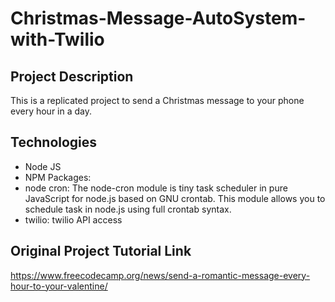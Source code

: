 # Christmas-Message-AutoSystem-with-Twilio


## Project Description
This is a replicated project to send a Christmas message to your phone every hour in a day. 

## Technologies
* Node JS
* NPM Packages: 
* node cron: The node-cron module is tiny task scheduler in pure JavaScript for node.js based on GNU crontab. This module allows you to schedule task in node.js using full crontab syntax.
* twilio: twilio API access

## Original Project Tutorial Link
https://www.freecodecamp.org/news/send-a-romantic-message-every-hour-to-your-valentine/

